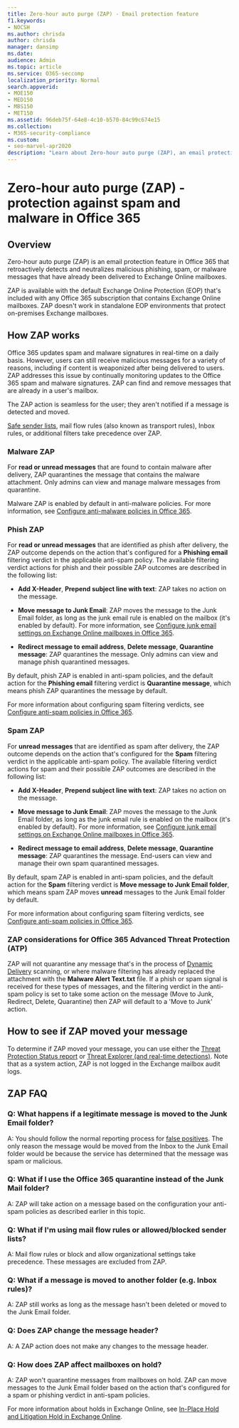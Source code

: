 ```yaml
---
title: Zero-hour auto purge (ZAP) - Email protection feature
f1.keywords:
- NOCSH
ms.author: chrisda
author: chrisda
manager: dansimp
ms.date:
audience: Admin
ms.topic: article
ms.service: O365-seccomp
localization_priority: Normal
search.appverid:
- MOE150
- MED150
- MBS150
- MET150
ms.assetid: 96deb75f-64e8-4c10-b570-84c99c674e15
ms.collection:
- M365-security-compliance
ms.custom:
- seo-marvel-apr2020
description: "Learn about Zero-hour auto purge (ZAP), an email protection feature in Office 365 that detects spam, malware, or phishing messages that have already been delivered to Exchange Online."
---
```


# Zero-hour auto purge (ZAP) - protection against spam and malware in Office 365

## Overview

Zero-hour auto purge (ZAP) is an email protection feature in Office 365 that retroactively detects and neutralizes malicious phishing, spam, or malware messages that have already been delivered to Exchange Online mailboxes.

ZAP is available with the default Exchange Online Protection (EOP) that's included with any Office 365 subscription that contains Exchange Online mailboxes. ZAP doesn't work in standalone EOP environments that protect on-premises Exchange mailboxes.

## How ZAP works

Office 365 updates spam and malware signatures in real-time on a daily basis. However, users can still receive malicious messages for a variety of reasons, including if content is weaponized after being delivered to users. ZAP addresses this issue by continually monitoring updates to the Office 365 spam and malware signatures. ZAP can find and remove messages that are already in a user's mailbox.

The ZAP action is seamless for the user; they aren't notified if a message is detected and moved.

[Safe sender lists](create-safe-sender-lists-in-office-365.md), mail flow rules (also known as transport rules), Inbox rules, or additional filters take precedence over ZAP.

### Malware ZAP

For **read or unread messages** that are found to contain malware after delivery, ZAP quarantines the message that contains the malware attachment. Only admins can view and manage malware messages from quarantine.

Malware ZAP is enabled by default in anti-malware policies. For more information, see [Configure anti-malware policies in Office 365](configure-anti-malware-policies.md).

### Phish ZAP

For **read or unread messages** that are identified as phish after delivery, the ZAP outcome depends on the action that's configured for a **Phishing email** filtering verdict in the applicable anti-spam policy. The available filtering verdict actions for phish and their possible ZAP outcomes are described in the following list:

- **Add X-Header**, **Prepend subject line with text**: ZAP takes no action on the message.

- **Move message to Junk Email**: ZAP moves the message to the Junk Email folder, as long as the junk email rule is enabled on the mailbox (it's enabled by default). For more information, see [Configure junk email settings on Exchange Online mailboxes in Office 365](configure-junk-email-settings-on-exo-mailboxes.md).

- **Redirect message to email address**, **Delete message**, **Quarantine message**: ZAP quarantines the message. Only admins can view and manage phish quarantined messages.

By default, phish ZAP is enabled in anti-spam policies, and the default action for the **Phishing email** filtering verdict is **Quarantine message**, which means phish ZAP quarantines the message by default.

For more information about configuring spam filtering verdicts, see [Configure anti-spam policies in Office 365](configure-your-spam-filter-policies.md).

### Spam ZAP

For **unread messages** that are identified as spam after delivery, the ZAP outcome depends on the action that's configured for the **Spam** filtering verdict in the applicable anti-spam policy. The available filtering verdict actions for spam and their possible ZAP outcomes are described in the following list:

- **Add X-Header**, **Prepend subject line with text**: ZAP takes no action on the message.

- **Move message to Junk Email**: ZAP moves the message to the Junk Email folder, as long as the junk email rule is enabled on the mailbox (it's enabled by default). For more information, see [Configure junk email settings on Exchange Online mailboxes in Office 365](configure-junk-email-settings-on-exo-mailboxes.md).

- **Redirect message to email address**, **Delete message**, **Quarantine message**: ZAP quarantines the message. End-users can view and manage their own spam quarantined messages.

By default, spam ZAP is enabled in anti-spam policies, and the default action for the **Spam** filtering verdict is **Move message to Junk Email folder**, which means spam ZAP moves **unread** messages to the Junk Email folder by default.

For more information about configuring spam filtering verdicts, see [Configure anti-spam policies in Office 365](configure-your-spam-filter-policies.md).

### ZAP considerations for Office 365 Advanced Threat Protection (ATP)

ZAP will not quarantine any message that's in the process of [Dynamic Delivery](dynamic-delivery-and-previewing.md) scanning, or where malware filtering has already replaced the attachment with the **Malware Alert Text.txt** file. If a phish or spam signal is received for these types of messages, and the filtering verdict in the anti-spam policy is set to take some action on the message (Move to Junk, Redirect, Delete, Quarantine) then ZAP will default to a 'Move to Junk' action.

## How to see if ZAP moved your message

To determine if ZAP moved your message, you can use either the [Threat Protection Status report](view-email-security-reports.md#threat-protection-status-report) or [Threat Explorer (and real-time detections)](threat-explorer.md). Note that as a system action, ZAP is not logged in the Exchange mailbox audit logs.

## ZAP FAQ

### Q: What happens if a legitimate message is moved to the Junk Email folder?

A: You should follow the normal reporting process for [false positives](report-junk-email-messages-to-microsoft.md). The only reason the message would be moved from the Inbox to the Junk Email folder would be because the service has determined that the message was spam or malicious.

### Q: What if I use the Office 365 quarantine instead of the Junk Mail folder?

A: ZAP will take action on a message based on the configuration your anti-spam policies as described earlier in this topic.

### Q: What if I'm using mail flow rules or allowed/blocked sender lists?

A: Mail flow rules or block and allow organizational settings take precedence. These messages are excluded from ZAP.

### Q: What if a message is moved to another folder (e.g. Inbox rules)?

A: ZAP still works as long as the message hasn't been deleted or moved to the Junk Email folder.

### Q: Does ZAP change the message header?

A: A ZAP action does not make any changes to the message header.

### Q: How does ZAP affect mailboxes on hold?

A: ZAP won't quarantine messages from mailboxes on hold. ZAP can move messages to the Junk Email folder based on the action that's configured for a spam or phishing verdict in anti-spam policies.

For more information about holds in Exchange Online, see [In-Place Hold and Litigation Hold in Exchange Online](https://docs.microsoft.com/Exchange/security-and-compliance/in-place-and-litigation-holds).
